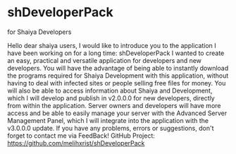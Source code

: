 # shDeveloperPack
for Shaiya Developers

Hello dear shaiya users,
I would like to introduce you to the application I have been working on for a long time: shDeveloperPack
I wanted to create an easy, practical and versatile application for developers and new developers. You will have the advantage of being able to instantly download the programs required for Shaiya Development with this application, without having to deal with infected sites or people selling free files for money. You will also be able to access information about Shaiya and Development, which I will develop and publish in v2.0.0.0 for new developers, directly from within the application. Server owners and developers will have more access and be able to easily manage your server with the Advanced Server Management Panel, which I will integrate into the application with the v3.0.0.0 update. If you have any problems, errors or suggestions, don't forget to contact me via FeedBack!
GitHub Project:
https://github.com/melihxrist/shDeveloperPack
